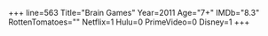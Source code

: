 +++
line=563
Title="Brain Games"
Year=2011
Age="7+"
IMDb="8.3"
RottenTomatoes=""
Netflix=1
Hulu=0
PrimeVideo=0
Disney=1
+++

